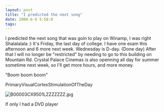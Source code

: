 ```yaml
---
layout: post
title: "I predicted the next song"
date: 2000-6-9 5:58:0
tags: 
---
```


I predicted the next song that was goin to play on Winamp, I was right Shalalalala :) It's Friday, the last day of college. I have one exam this afternoon and 6 more next week. Wednesday is D-day. (Done day) After that I will no longer be "restricted" by needing to go to this building on Mountain Rd. Crystal Palace Cinemas is also openning all day for summer sometime next week, so I'll get more hours, and more money.

"Boom boom boom"




PrimaryVisualCortexStimulationOfTheDay



![B00003CX9501LZZZZZZZ.jpg][1]






If only I had a DVD player



   [1]: http://1.bp.blogspot.com/-fZjsSmyZPJw/Tn0PpA2YQaI/AAAAAAAAAFo/fHvSNR7FWDk/s320/B00003CX9501LZZZZZZZ.jpg
